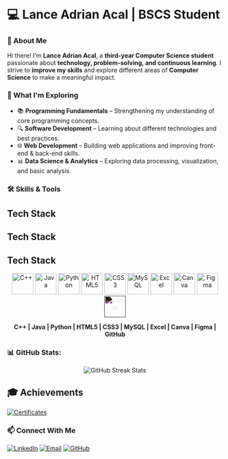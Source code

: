 # 💻 Lance Adrian Acal | BSCS Student

### 🚀 About Me  
Hi there! I'm **Lance Adrian Acal**, a **third-year Computer Science student** passionate about **technology, problem-solving, and continuous learning**. I strive to **improve my skills** and explore different areas of **Computer Science** to make a meaningful impact.

### 📌 What I'm Exploring  
- 📚 **Programming Fundamentals** – Strengthening my understanding of core programming concepts.  
- 🔍 **Software Development** – Learning about different technologies and best practices.
- 🌐 **Web Development** – Building web applications and improving front-end & back-end skills.
- 📊 **Data Science & Analytics** – Exploring data processing, visualization, and basic analysis.  

### 🛠️ Skills & Tools  
## Tech Stack

## Tech Stack

## Tech Stack

<p align="center">
  <img src="https://cdn.jsdelivr.net/gh/devicons/devicon/icons/cplusplus/cplusplus-original.svg" alt="C++" width="50" height="50"/>
  <img src="https://cdn.jsdelivr.net/gh/devicons/devicon/icons/java/java-original.svg" alt="Java" width="50" height="50"/>
  <img src="https://cdn.jsdelivr.net/gh/devicons/devicon/icons/python/python-original.svg" alt="Python" width="50" height="50"/>
  <img src="https://cdn.jsdelivr.net/gh/devicons/devicon/icons/html5/html5-original.svg" alt="HTML5" width="50" height="50"/>
  <img src="https://cdn.jsdelivr.net/gh/devicons/devicon/icons/css3/css3-original.svg" alt="CSS3" width="50" height="50"/>
  <img src="https://cdn.jsdelivr.net/gh/devicons/devicon/icons/mysql/mysql-original.svg" alt="MySQL" width="50" height="50"/>
  <img src="https://upload.wikimedia.org/wikipedia/commons/8/8e/Microsoft_Excel_2013-2019_logo.svg" alt="Excel" width="50" height="50"/>
  <img src="https://upload.wikimedia.org/wikipedia/commons/a/ac/Canva_Logo.png" alt="Canva" width="50" height="50"/>
  <img src="https://cdn.jsdelivr.net/gh/devicons/devicon/icons/figma/figma-original.svg" alt="Figma" width="50" height="50"/>
  <img src="https://cdn.jsdelivr.net/gh/devicons/devicon/icons/github/github-original.svg" alt="GitHub" width="50" height="50" style="filter: invert(1);"/>
</p>

<p align="center">
  <b>C++ | Java | Python | HTML5 | CSS3 | MySQL | Excel | Canva | Figma | GitHub</b>
</p>

### 📊 GitHub Stats:
<p align="center">
  <img src="https://nirzak-streak-stats.vercel.app/?user=lncadrnn&theme=dark&hide_border=false" alt="GitHub Streak Stats"/>
</p>

## 🎓 Achievements 
[![Certificates](https://img.shields.io/badge/View%20Certificates-%230A66C2.svg?style=for-the-badge&logo=read-the-docs&logoColor=white)](https://github.com/lncadrnn/certificates)

### 📫 Connect With Me  
[![LinkedIn](https://img.shields.io/badge/LinkedIn-%230077B5.svg?logo=linkedin&logoColor=white)](https://linkedin.com/in/lncadrnn) 
[![Email](https://img.shields.io/badge/Email-D14836?logo=gmail&logoColor=white)](mailto:lanceadrn.acal@gmail.com) 
[![GitHub](https://img.shields.io/badge/GitHub-white?logo=github&logoColor=black)](https://github.com/lncadrnn)


